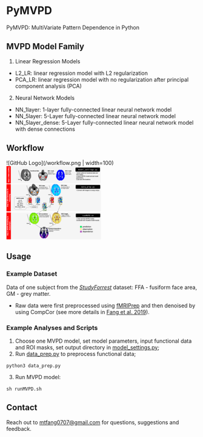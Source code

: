 # PyMVPD

PyMVPD: MultiVariate Pattern Dependence in Python

## MVPD Model Family
1. Linear Regression Models
* L2_LR: linear regression model with L2 regularization
* PCA_LR: linear regression model with no regularization after principal component analysis (PCA)

2. Neural Network Models
* NN_1layer: 1-layer fully-connected linear neural network model
* NN_5layer: 5-Layer fully-connected linear neural network model
* NN_5layer_dense: 5-Layer fully-connected linear neural network model with dense connections

## Workflow
![GitHub Logo](/workflow.png | width=100)
<img src="/workflow.png" alt="Your image title" width="250"/>

## Usage
### Example Dataset
Data of one subject from the [_StudyForrest_](http://studyforrest.org) dataset: FFA - fusiform face area, GM - grey matter.

* Raw data were first preprocessed using [fMRIPrep](https://fmriprep.readthedocs.io/en/latest/index.html) and then denoised by using CompCor (see more details in [Fang et al. 2019](https://doi.org/10.31234/osf.io/qbx4m)).

### Example Analyses and Scripts
1. Choose one MVPD model, set model parameters, input functional data and ROI masks, set output directory in [model_settings.py](mvpd/model_settings.py);
2. Run [data_prep.py](mvpd/data_prep.py) to preprocess functional data;
```
python3 data_prep.py
```
3. Run MVPD model: 
```
sh runMVPD.sh
```

## Contact
Reach out to mtfang0707@gmail.com for questions, suggestions and feedback.
